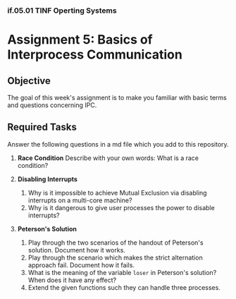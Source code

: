 ### if.05.01 TINF Operting Systems

# Assignment 5: Basics of Interprocess Communication
## Objective
The goal of this week's assignment is to make you familiar with basic terms and questions concerning IPC.

## Required Tasks
Answer the following questions in a md file which you add to this repository.

1. **Race Condition**
Describe with your own words: What is a race condition?

2. **Disabling Interrupts**
   1. Why is it impossible to achieve Mutual Exclusion via disabling interrupts on a multi-core machine?
   2. Why is it dangerous to give user processes the power to disable interrupts?
   
3. **Peterson's Solution**
	1. Play through the two scenarios of the handout of Peterson's solution. Document how it works.
	2. Play through the scenario which makes the strict alternation approach fail. Document how it fails.
	3. What is the meaning of the variable `loser` in Peterson's solution? When does it have any effect?
	4. Extend the given functions such they can handle three processes.
